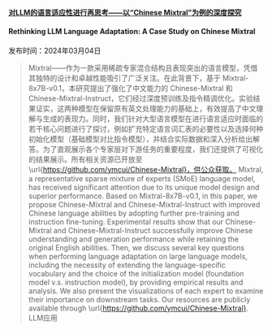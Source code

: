 #### [对LLM的语言适应性进行再思考——以“Chinese Mixtral”为例的深度探究](https://arxiv.org/abs/2403.01851)
#### Rethinking LLM Language Adaptation: A Case Study on Chinese Mixtral
发布时间：2024年03月04日
> Mixtral——作为一款采用稀疏专家混合结构且表现突出的语言模型，凭借其独特的设计和卓越性能吸引了广泛关注。在此背景下，基于 Mixtral-8x7B-v0.1，本研究提出了强化了中文能力的 Chinese-Mixtral 和 Chinese-Mixtral-Instruct，它们经过深度预训练及指令精调优化。实验结果证实，这两种模型在保留原有英文处理能力的基础上，有效提高了中文理解与生成的表现力。同时，我们针对大型语言模型在进行语言适应时面临的若干核心问题进行了探讨，例如扩充特定语言词汇表的必要性以及选择何种初始化模型（基础模型对比指令模型），并结合实际数据和深入分析给出解答。为了直观展示各个专家层对下游任务的重要程度，我们还提供了可视化的结果展示。所有相关资源已开放至 \url{https://github.com/ymcui/Chinese-Mixtral}，供公众获取。
> Mixtral, a representative sparse mixture of experts (SMoE) language model, has received significant attention due to its unique model design and superior performance. Based on Mixtral-8x7B-v0.1, in this paper, we propose Chinese-Mixtral and Chinese-Mixtral-Instruct with improved Chinese language abilities by adopting further pre-training and instruction fine-tuning. Experimental results show that our Chinese-Mixtral and Chinese-Mixtral-Instruct successfully improve Chinese understanding and generation performance while retaining the original English abilities. Then, we discuss several key questions when performing language adaptation on large language models, including the necessity of extending the language-specific vocabulary and the choice of the initialization model (foundation model v.s. instruction model), by providing empirical results and analysis. We also present the visualizations of each expert to examine their importance on downstream tasks. Our resources are publicly available through \url{https://github.com/ymcui/Chinese-Mixtral}.
LLM应用